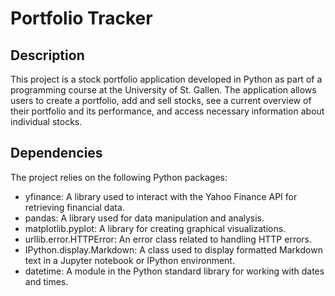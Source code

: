 
# Portfolio Tracker


## Description

This project is a stock portfolio application developed in Python as part of a programming course at the University of St. Gallen. The application allows users to create a portfolio, add and sell stocks, see a current overview of their portfolio and its performance, and access necessary information about individual stocks. 


## Dependencies

The project relies on the following Python packages:

- yfinance: A library used to interact with the Yahoo Finance API for retrieving financial data.
- pandas: A library used for data manipulation and analysis.
- matplotlib.pyplot: A library for creating graphical visualizations.
- urllib.error.HTTPError: An error class related to handling HTTP errors.
- IPython.display.Markdown: A class used to display formatted Markdown text in a Jupyter notebook or IPython environment.
- datetime: A module in the Python standard library for working with dates and times.

